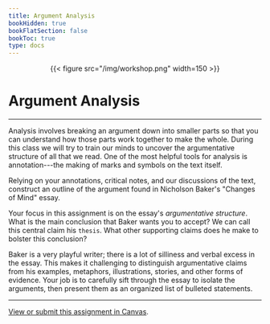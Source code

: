 ```yaml
---
title: Argument Analysis
bookHidden: true
bookFlatSection: false
bookToc: true
type: docs
---
```


<div style="text-align:center">{{< figure src="/img/workshop.png" width=150 >}}</div>

# Argument Analysis 

---

Analysis involves breaking an argument down into smaller parts so that you can understand how those parts work together to make the whole. During this class we will try to train our minds to uncover the argumentative structure of all that we read. One of the most helpful tools for analysis is annotation---the making of marks and symbols  on the text itself. 

Relying on your annotations, critical notes, and our discussions of the text, construct an outline of the argument found in Nicholson Baker's "Changes of Mind" essay.

Your focus in this assignment is on the essay's *argumentative structure*. What is the main conclusion that Baker wants you to accept? We can call this central claim his `thesis`. What other supporting claims does he make to bolster this conclusion?

Baker is a very playful writer; there is a lot of silliness and verbal excess in the essay. This makes it challenging to distinguish argumentative claims from his examples, metaphors, illustrations, stories, and other forms of evidence. Your job is to carefully sift through the essay to isolate the arguments, then present them as an organized list of bulleted statements. 

---

<i class="fa fa-bullseye"></i> [View or submit this assignment in Canvas](https://canvas.dartmouth.edu).



<!---

## Key terms in the analysis of arguments

- **Thesis**: An idea, stated as an assertion, that is the organizing focus of a piece of writing.
- **Claim**: An idea, stated as an assertion, that provides support to the thesis.
- **Reason**: An idea that functions as support another idea. It answers the question "Why?"
- **Evidence**: Things that serve as support for reasons and claims: facts, testimony, statistics, stories, examples, etc.

--->
